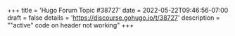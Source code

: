 +++
title = 'Hugo Forum Topic #38727'
date = 2022-05-22T09:46:56-07:00
draft = false
details = 'https://discourse.gohugo.io/t/38727'
description = ""active" code on header not working"
+++
